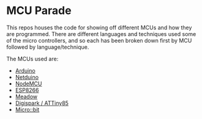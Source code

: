 # MCU Parade
This repos houses the code for showing off different MCUs and how they are programmed. There are different languages and techniques used some of the micro controllers, and so each has been broken down first by MCU followed by language/technique.

The MCUs used are:
* [Arduino](https://github.com/NUNUG/MCU_parade/Arduino/readme.md)
* [Netduino](https://github.com/NUNUG/MCU_parade/Netduino/readme.md)
* [NodeMCU](https://github.com/NUNUG/MCU_parade/NodeMCU/readme.md)
* [ESP8266](https://github.com/NUNUG/MCU_parade/ESP8266/readme.md)
* [Meadow](https://github.com/NUNUG/MCU_parade/Meadow/readme.md)
* [Digispark / ATTiny85](https://github.com/NUNUG/MCU_parade/digispark/readme.md)
* [Micro::bit](https://github.com/NUNUG/MCU_parade/micro_bit/readme.md)